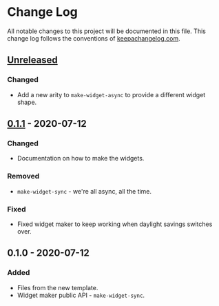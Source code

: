 # Change Log
All notable changes to this project will be documented in this file. This change log follows the conventions of [keepachangelog.com](http://keepachangelog.com/).

## [Unreleased]
### Changed
- Add a new arity to `make-widget-async` to provide a different widget shape.

## [0.1.1] - 2020-07-12
### Changed
- Documentation on how to make the widgets.

### Removed
- `make-widget-sync` - we're all async, all the time.

### Fixed
- Fixed widget maker to keep working when daylight savings switches over.

## 0.1.0 - 2020-07-12
### Added
- Files from the new template.
- Widget maker public API - `make-widget-sync`.

[Unreleased]: https://github.com/your-name/nameless/compare/0.1.1...HEAD
[0.1.1]: https://github.com/your-name/nameless/compare/0.1.0...0.1.1
